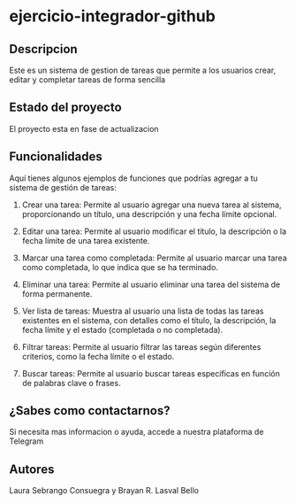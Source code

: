 # ejercicio-integrador-github

## Descripcion
Este es un sistema de gestion de tareas que permite a los usuarios crear, editar y completar tareas de forma sencilla

## Estado del proyecto
El proyecto esta en fase de actualizacion 

## Funcionalidades

 Aquí tienes algunos ejemplos de funciones que podrías agregar a tu sistema de gestión de tareas:

1. Crear una tarea: Permite al usuario agregar una nueva tarea al sistema, proporcionando un título, una descripción y una fecha límite opcional.

2. Editar una tarea: Permite al usuario modificar el título, la descripción o la fecha límite de una tarea existente.

3. Marcar una tarea como completada: Permite al usuario marcar una tarea como completada, lo que indica que se ha terminado.

4. Eliminar una tarea: Permite al usuario eliminar una tarea del sistema de forma permanente.

5. Ver lista de tareas: Muestra al usuario una lista de todas las tareas existentes en el sistema, con detalles como el título, la descripción, la fecha límite y el estado (completada o no completada).

6. Filtrar tareas: Permite al usuario filtrar las tareas según diferentes criterios, como la fecha límite o el estado.

7. Buscar tareas: Permite al usuario buscar tareas específicas en función de palabras clave o frases.

## ¿Sabes como contactarnos?
 Si necesita mas informacion o ayuda, accede a nuestra plataforma de Telegram 



## Autores
Laura Sebrango Consuegra y Brayan R. Lasval Bello